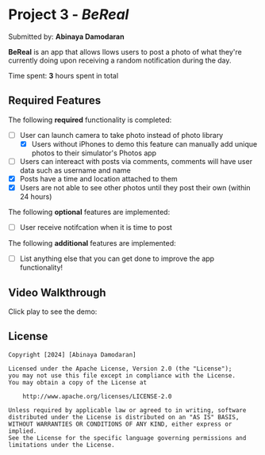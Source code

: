 # Project 3 - *BeReal*

Submitted by: **Abinaya Damodaran**

**BeReal** is an app that allows llows users to post a photo of what they're currently doing upon receiving a random notification during the day.

Time spent: **3** hours spent in total

## Required Features

The following **required** functionality is completed:

- [ ] User can launch camera to take photo instead of photo library
  - [x] Users without iPhones to demo this feature can manually add unique photos to their simulator's Photos app
- [ ] Users can intereact with posts via comments, comments will have user data such as username and name
- [x] Posts have a time and location attached to them
- [x] Users are not able to see other photos until they post their own (within 24 hours)    
 
The following **optional** features are implemented:

- [ ] User receive notifcation when it is time to post

The following **additional** features are implemented:

- [ ] List anything else that you can get done to improve the app functionality!

## Video Walkthrough

Click play to see the demo:

## License

    Copyright [2024] [Abinaya Damodaran]

    Licensed under the Apache License, Version 2.0 (the "License");
    you may not use this file except in compliance with the License.
    You may obtain a copy of the License at

        http://www.apache.org/licenses/LICENSE-2.0

    Unless required by applicable law or agreed to in writing, software
    distributed under the License is distributed on an "AS IS" BASIS,
    WITHOUT WARRANTIES OR CONDITIONS OF ANY KIND, either express or implied.
    See the License for the specific language governing permissions and
    limitations under the License.

